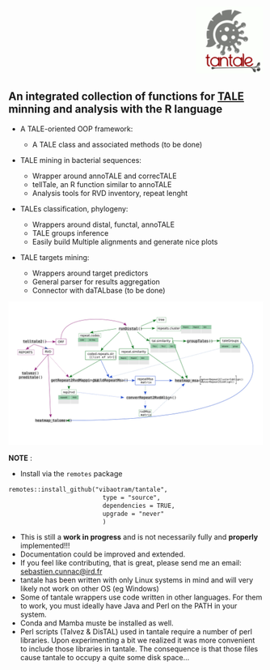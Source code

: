 <p align="right">
  <img src="./man/figures/tantale_logo_small.gif">

## An integrated collection of functions for [TALE](https://en.wikipedia.org/wiki/Transcription_activator-like_effector) minning and analysis with the R language




- A TALE-oriented OOP framework:
    - A TALE class and associated methods (to be done)


- TALE mining in bacterial sequences:
    - Wrapper around annoTALE and correcTALE
    - tellTale, an R function similar to annoTALE
    - Analysis tools for RVD inventory, repeat lenght


- TALEs classification, phylogeny:
    - Wrappers around distal, functal, annoTALE
    - TALE groups inference
    - Easily build Multiple alignments and generate nice plots


- TALE targets mining:
    - Wrappers around target predictors
    - General parser for results aggregation
    - Connector with daTALbase (to be done)


<p align="center">
  <img src="./man/figures/pipeline.svg">
</p>



**NOTE** :

- Install via the `remotes` package

```
remotes::install_github("vibaotram/tantale",
                          type = "source",
                          dependencies = TRUE,
                          upgrade = "never"
                          )
```

- This is still a **work in progress** and is not necessarily fully and **properly** implemented!!!
- Documentation could be improved and extended.
- If you feel like contributing, that is great, please send me an email: sebastien.cunnac@ird.fr
- tantale has been written with only Linux systems in mind and will very likely not work on other OS (eg Windows)
- Some of tantale wrappers use code written in other languages. For them to work, you must ideally have Java and Perl on the PATH in your system.
- Conda and Mamba muste be installed as well.
- Perl scripts (Talvez & DisTAL) used in tantale require a number of perl libraries. Upon experimenting a bit we realized it was more convenient to include those libraries in tantale. The consequence is that those files cause tantale to occupy a quite some disk space...
    
    


